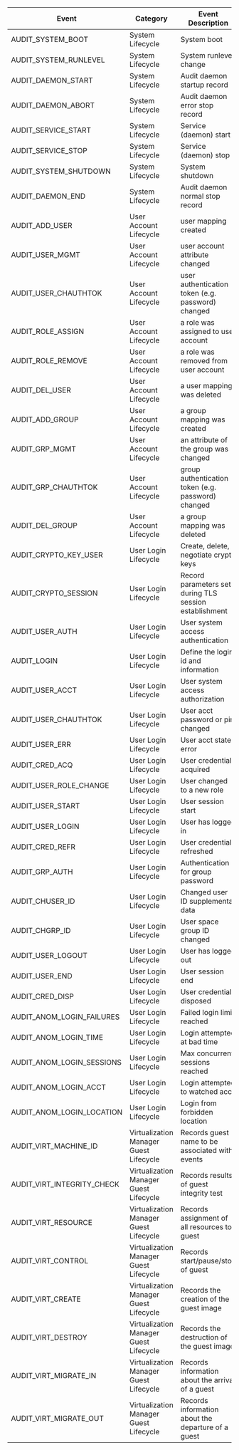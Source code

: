 | Event                      | Category                               | Event Description                                      |
| -------------------------- | -------------------------------------- | ------------------------------------------------------ |
| AUDIT_SYSTEM_BOOT          | System Lifecycle                       | System boot                                            |
| AUDIT_SYSTEM_RUNLEVEL      | System Lifecycle                       | System runlevel change                                 |
| AUDIT_DAEMON_START         | System Lifecycle                       | Audit daemon startup record                            |
| AUDIT_DAEMON_ABORT         | System Lifecycle                       | Audit daemon error stop record                         |
| AUDIT_SERVICE_START        | System Lifecycle                       | Service (daemon) start                                 |
| AUDIT_SERVICE_STOP         | System Lifecycle                       | Service (daemon) stop                                  |
| AUDIT_SYSTEM_SHUTDOWN      | System Lifecycle                       | System shutdown                                        |
| AUDIT_DAEMON_END           | System Lifecycle                       | Audit daemon normal stop record                        |
| AUDIT_ADD_USER             | User Account Lifecycle                 | user mapping created                                   |
| AUDIT_USER_MGMT            | User Account Lifecycle                 | user account attribute changed                         |
| AUDIT_USER_CHAUTHTOK       | User Account Lifecycle                 | user authentication token (e.g. password) changed      |
| AUDIT_ROLE_ASSIGN          | User Account Lifecycle                 | a role was assigned to user account                    |
| AUDIT_ROLE_REMOVE          | User Account Lifecycle                 | a role was removed from user account                   |
| AUDIT_DEL_USER             | User Account Lifecycle                 | a user mapping was deleted                             |
| AUDIT_ADD_GROUP            | User Account Lifecycle                 | a group mapping was created                            |
| AUDIT_GRP_MGMT             | User Account Lifecycle                 | an attribute of the group was changed                  |
| AUDIT_GRP_CHAUTHTOK        | User Account Lifecycle                 | group authentication token (e.g. password) changed     |
| AUDIT_DEL_GROUP            | User Account Lifecycle                 | a group mapping was deleted                            |
| AUDIT_CRYPTO_KEY_USER      | User Login Lifecycle                   | Create, delete, negotiate crypto keys                  |
| AUDIT_CRYPTO_SESSION       | User Login Lifecycle                   | Record parameters set during TLS session establishment |
| AUDIT_USER_AUTH            | User Login Lifecycle                   | User system access authentication                      |
| AUDIT_LOGIN                | User Login Lifecycle                   | Define the login id and information                    |
| AUDIT_USER_ACCT            | User Login Lifecycle                   | User system access authorization                       |
| AUDIT_USER_CHAUTHTOK       | User Login Lifecycle                   | User acct password or pin changed                      |
| AUDIT_USER_ERR             | User Login Lifecycle                   | User acct state error                                  |
| AUDIT_CRED_ACQ             | User Login Lifecycle                   | User credential acquired                               |
| AUDIT_USER_ROLE_CHANGE     | User Login Lifecycle                   | User changed to a new role                             |
| AUDIT_USER_START           | User Login Lifecycle                   | User session start                                     |
| AUDIT_USER_LOGIN           | User Login Lifecycle                   | User has logged in                                     |
| AUDIT_CRED_REFR            | User Login Lifecycle                   | User credential refreshed                              |
| AUDIT_GRP_AUTH             | User Login Lifecycle                   | Authentication for group password                      |
| AUDIT_CHUSER_ID            | User Login Lifecycle                   | Changed user ID supplemental data                      |
| AUDIT_CHGRP_ID             | User Login Lifecycle                   | User space group ID changed                            |
| AUDIT_USER_LOGOUT          | User Login Lifecycle                   | User has logged out                                    |
| AUDIT_USER_END             | User Login Lifecycle                   | User session end                                       |
| AUDIT_CRED_DISP            | User Login Lifecycle                   | User credential disposed                               |
| AUDIT_ANOM_LOGIN_FAILURES  | User Login Lifecycle                   | Failed login limit reached                             |
| AUDIT_ANOM_LOGIN_TIME      | User Login Lifecycle                   | Login attempted at bad time                            |
| AUDIT_ANOM_LOGIN_SESSIONS  | User Login Lifecycle                   | Max concurrent sessions reached                        |
| AUDIT_ANOM_LOGIN_ACCT      | User Login Lifecycle                   | Login attempted to watched acct                        |
| AUDIT_ANOM_LOGIN_LOCATION  | User Login Lifecycle                   | Login from forbidden location                          |
| AUDIT_VIRT_MACHINE_ID      | Virtualization Manager Guest Lifecycle | Records guest name to be associated with events        |
| AUDIT_VIRT_INTEGRITY_CHECK | Virtualization Manager Guest Lifecycle | Records results of guest integrity test                |
| AUDIT_VIRT_RESOURCE        | Virtualization Manager Guest Lifecycle | Records assignment of all resources to guest           |
| AUDIT_VIRT_CONTROL         | Virtualization Manager Guest Lifecycle | Records start/pause/stop of guest                      |
| AUDIT_VIRT_CREATE          | Virtualization Manager Guest Lifecycle | Records the creation of the guest image                |
| AUDIT_VIRT_DESTROY         | Virtualization Manager Guest Lifecycle | Records the destruction of the guest image             |
| AUDIT_VIRT_MIGRATE_IN      | Virtualization Manager Guest Lifecycle | Records information about the arrival of a guest       |
| AUDIT_VIRT_MIGRATE_OUT     | Virtualization Manager Guest Lifecycle | Records information about the departure of a guest     |


